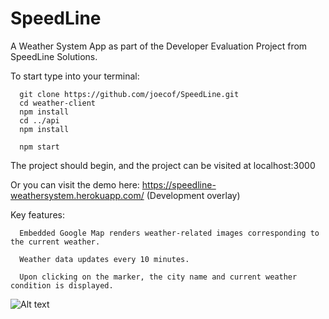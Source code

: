 # SpeedLine

A Weather System App as part of the Developer Evaluation Project from SpeedLine Solutions.

To start type into your terminal: 

      git clone https://github.com/joecof/SpeedLine.git
      cd weather-client 
      npm install 
      cd ../api 
      npm install 
  
      npm start

 The project should begin, and the project can be visited at localhost:3000 
 
 Or you can visit the demo here: https://speedline-weathersystem.herokuapp.com/  (Development overlay)
  
Key features: 

      Embedded Google Map renders weather-related images corresponding to the current weather. 

      Weather data updates every 10 minutes. 

      Upon clicking on the marker, the city name and current weather condition is displayed.
  

![Alt text](https://i.ibb.co/t8pWDj5/Screen-Shot-2020-02-06-at-11-40-59-PM.png "When Clicking a Marker")
